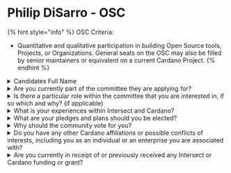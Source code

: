 # Philip DiSarro - OSC

{% hint style="info" %}
OSC Criteria:&#x20;

* Quantitative and qualitative participation in building Open Source tools, Projects, or Organizations. General seats on the OSC may also be filled by senior maintainers or equivalent on a current Cardano Project.
{% endhint %}

<details>

<summary>Candidates Full Name</summary>

Philip DiSarro (Anastasia Labs)

</details>



<details>

<summary>Are you currently part of the committee they are applying for?</summary>

Yes

</details>



<details>

<summary>Is there a particular role within the committee that you are interested in, if so which and why? (if applicable)</summary>

We want to get involved as much as possible with OSC

</details>



<details>

<summary>What is your experiences within Intersect and Cardano?</summary>

Anastasia Labs has been working in Cardano for two years now, is a founding member of Intersect and a go to auditor for most of the projects

</details>



<details>

<summary>What are your pledges and plans should you be elected?</summary>

We pledge to have all our produced code to be open-source

</details>



<details>

<summary>Why should the community vote for you?</summary>

Anastasia Labs has built many tools and SCs which are all open source. This is one of our core values we want to push for in Cardano.

</details>



<details>

<summary>Do you have any other Cardano affiliations or possible conflicts of interests, including you as an individual or an enterprise you are associated with?</summary>

An enterprise member under Anastasia Labs.

We do not have any conflict of interests

</details>



<details>

<summary>Are you currently in receipt of or previously received any Intersect or Cardano funding or grant?</summary>

We have received multiple Catalyst funding from F10, F11, and F12

</details>

